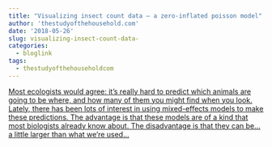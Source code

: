 ```yaml
---
title: "Visualizing insect count data — a zero-inflated poisson model"
author: 'thestudyofthehousehold.com'
date: '2018-05-26'
slug: visualizing-insect-count-data-
categories:
  - bloglink
tags:
  - thestudyofthehouseholdcom
---
```


[Most ecologists would agree: it’s really hard to predict which animals are going to be where, and how many of them you might find when you look. Lately, there has been lots of interest in using mixed-effects models to make these predictions. The advantage is that these models are of a kind that most biologists already know about. The disadvantage is that they can be… a little larger than what we’re used...<click to read more>](http://thestudyofthehousehold.com/2018/05/26/2018-05-26-visualizing-insect-count-data-a-zero-inflated-poisson-model/)


